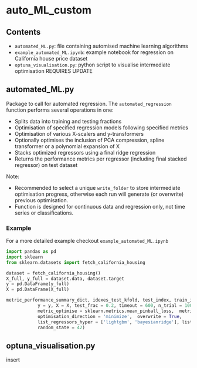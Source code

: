 # auto_ML_custom
## Contents
- `automated_ML.py`: file containing automised machine learning algorithms 
- `example_automated_ML.ipynb`: example notebook for regression on California house price dataset
- `optuna_visualisation.py`: python script to visualise intermediate optimisation REQUIRES UPDATE



## automated_ML.py
Package to call for automated regression. The `automated_regression` function performs several operations in one:
* Splits data into training and testing fractions
* Optimisation of specified regression models following specified metrics
* Optimisation of various X-scalers and y-transformers
* Optionally optimises the inclusion of PCA compression, spline transformer or a polynomial expansion of X
* Stacks optimized regressors using a final ridge regression
* Returns the performance metrics per regressor (including final stacked regressor) on test dataset

Note: 
- Recommended to select a unique `write_folder` to store intermediate optimisation progress, otherwise each run will generate (or overwrite) previous optimisation.
- Function is designed for continuous data and regression only, not time series or classifications.

### Example
For a more detailed example checkout `example_automated_ML.ipynb`

```python
import pandas as pd
import sklearn
from sklearn.datasets import fetch_california_housing

dataset = fetch_california_housing()
X_full, y_full = dataset.data, dataset.target
y = pd.DataFrame(y_full)
X = pd.DataFrame(X_full)

metric_performance_summary_dict, idexes_test_kfold, test_index, train_index, y_pred, y_test = automated_regression(
            y = y, X = X, test_frac = 0.2, timeout = 600, n_trial = 100, 
            metric_optimise = sklearn.metrics.mean_pinball_loss,  metric_assess = [sklearn.metrics.mean_pinball_loss, sklearn.metrics.mean_squared_error, sklearn.metrics.r2_score],
            optimisation_direction = 'minimize',  overwrite = True, 
            list_regressors_hyper = ['lightgbm', 'bayesianridge'], list_regressors_training = None, 
            random_state = 42)

```

## optuna_visualisation.py
insert
